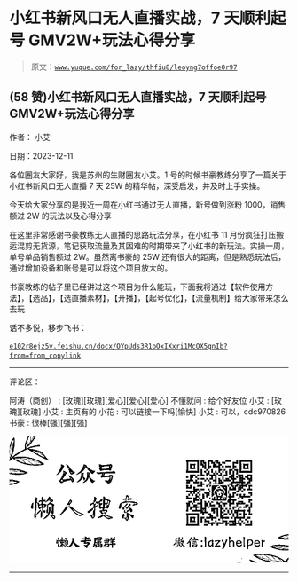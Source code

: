 # 小红书新风口无人直播实战，7 天顺利起号 GMV2W+玩法心得分享

> 原文：[`www.yuque.com/for_lazy/thfiu8/leoyng7offoe0r97`](https://www.yuque.com/for_lazy/thfiu8/leoyng7offoe0r97)

## (58 赞)小红书新风口无人直播实战，7 天顺利起号 GMV2W+玩法心得分享

作者： 小艾

日期：2023-12-11

各位圈友大家好，我是苏州的生财圈友小艾。1 号的时候书豪教练分享了一篇关于小红书新风口无人直播 7 天 25W 的精华帖，深受启发，并及时上手实操。

今天给大家分享的是我近一周在小红书通过无人直播，新号做到涨粉 1000，销售额过 2W 的玩法以及心得分享

在这里非常感谢书豪教练无人直播的思路玩法分享，在小红书 11 月份疯狂打压搬运混剪无货源，笔记获取流量及其困难的时期带来了小红书的新玩法。实操一周，单号单品销售额过 2W。虽然离书豪的 25W 还有很大的距离，但是熟悉玩法后，通过增加设备和账号是可以将这个项目放大的。

书豪教练的帖子里已经讲过这个项目为什么能玩，下面我将通过【软件使用方法】，【选品】，【选直播素材】，【开播】，【起号优化】，【流量机制】给大家带来怎么去玩

话不多说，移步飞书：

[`e102r8ejz5v.feishu.cn/docx/OYpUds3R1oOxIXxri1McOX5gnIb?from=from_copylink`](https://e102r8ejz5v.feishu.cn/docx/OYpUds3R1oOxIXxri1McOX5gnIb?from=from_copylink)

* * *

评论区：

阿涛（商创） : [玫瑰][玫瑰][爱心][爱心][爱心]
不懂就问 : 给个好友位
小艾 : [玫瑰][玫瑰]
小艾 : 主页有的
小花 : 可以链接一下吗[愉快]
小艾 : 可以，cdc970826
书豪 : 很棒[强][强][强]

![](img/21de372a77ea1f441c613f7316831ae1.png)

* * *